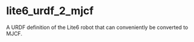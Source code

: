 # lite6_urdf_2_mjcf
A URDF definition of the Lite6 robot that can conveniently be converted to MJCF.
